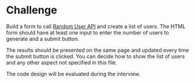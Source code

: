 # Challenge

Build a form to call [Random User API](https://randomuser.me) and create a list of users. The HTML form should have at least one input to enter the number of users to generate and a submit button.

The results should be presented on the same page and updated every time the submit button is clicked. You can decide how to show the list of users and any other aspect not specified in this file.

The code design will be evaluated during the interview.
